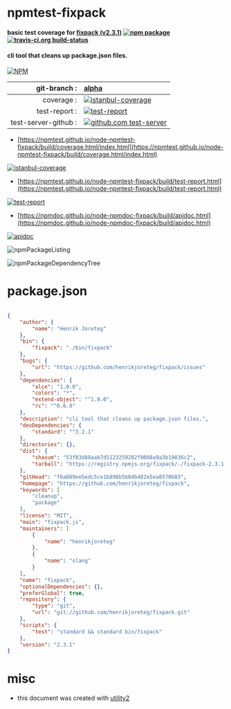 # npmtest-fixpack

#### basic test coverage for  [fixpack (v2.3.1)](https://github.com/henrikjoreteg/fixpack)  [![npm package](https://img.shields.io/npm/v/npmtest-fixpack.svg?style=flat-square)](https://www.npmjs.org/package/npmtest-fixpack) [![travis-ci.org build-status](https://api.travis-ci.org/npmtest/node-npmtest-fixpack.svg)](https://travis-ci.org/npmtest/node-npmtest-fixpack)

#### cli tool that cleans up package.json files.

[![NPM](https://nodei.co/npm/fixpack.png?downloads=true&downloadRank=true&stars=true)](https://www.npmjs.com/package/fixpack)

| git-branch : | [alpha](https://github.com/npmtest/node-npmtest-fixpack/tree/alpha)|
|--:|:--|
| coverage : | [![istanbul-coverage](https://npmtest.github.io/node-npmtest-fixpack/build/coverage.badge.svg)](https://npmtest.github.io/node-npmtest-fixpack/build/coverage.html/index.html)|
| test-report : | [![test-report](https://npmtest.github.io/node-npmtest-fixpack/build/test-report.badge.svg)](https://npmtest.github.io/node-npmtest-fixpack/build/test-report.html)|
| test-server-github : | [![github.com test-server](https://npmtest.github.io/node-npmtest-fixpack/GitHub-Mark-32px.png)](https://npmtest.github.io/node-npmtest-fixpack/build/app/index.html) | | build-artifacts : | [![build-artifacts](https://npmtest.github.io/node-npmtest-fixpack/glyphicons_144_folder_open.png)](https://github.com/npmtest/node-npmtest-fixpack/tree/gh-pages/build)|

- [https://npmtest.github.io/node-npmtest-fixpack/build/coverage.html/index.html](https://npmtest.github.io/node-npmtest-fixpack/build/coverage.html/index.html)

[![istanbul-coverage](https://npmtest.github.io/node-npmtest-fixpack/build/screenCapture.buildCi.browser.%252Ftmp%252Fbuild%252Fcoverage.lib.html.png)](https://npmtest.github.io/node-npmtest-fixpack/build/coverage.html/index.html)

- [https://npmtest.github.io/node-npmtest-fixpack/build/test-report.html](https://npmtest.github.io/node-npmtest-fixpack/build/test-report.html)

[![test-report](https://npmtest.github.io/node-npmtest-fixpack/build/screenCapture.buildCi.browser.%252Ftmp%252Fbuild%252Ftest-report.html.png)](https://npmtest.github.io/node-npmtest-fixpack/build/test-report.html)

- [https://npmdoc.github.io/node-npmdoc-fixpack/build/apidoc.html](https://npmdoc.github.io/node-npmdoc-fixpack/build/apidoc.html)

[![apidoc](https://npmdoc.github.io/node-npmdoc-fixpack/build/screenCapture.buildCi.browser.%252Ftmp%252Fbuild%252Fapidoc.html.png)](https://npmdoc.github.io/node-npmdoc-fixpack/build/apidoc.html)

![npmPackageListing](https://npmtest.github.io/node-npmtest-fixpack/build/screenCapture.npmPackageListing.svg)

![npmPackageDependencyTree](https://npmtest.github.io/node-npmtest-fixpack/build/screenCapture.npmPackageDependencyTree.svg)



# package.json

```json

{
    "author": {
        "name": "Henrik Joreteg"
    },
    "bin": {
        "fixpack": "./bin/fixpack"
    },
    "bugs": {
        "url": "https://github.com/henrikjoreteg/fixpack/issues"
    },
    "dependencies": {
        "alce": "1.0.0",
        "colors": "*",
        "extend-object": "^1.0.0",
        "rc": "^0.6.0"
    },
    "description": "cli tool that cleans up package.json files.",
    "devDependencies": {
        "standard": "^3.2.1"
    },
    "directories": {},
    "dist": {
        "shasum": "53f03d88aab7d5123259282f0088a9a3b19836c2",
        "tarball": "https://registry.npmjs.org/fixpack/-/fixpack-2.3.1.tgz"
    },
    "gitHead": "f6a089ee5edc5ce1b898b5b04b482e5ea8570b83",
    "homepage": "https://github.com/henrikjoreteg/fixpack",
    "keywords": [
        "cleanup",
        "package"
    ],
    "license": "MIT",
    "main": "fixpack.js",
    "maintainers": [
        {
            "name": "henrikjoreteg"
        },
        {
            "name": "slang"
        }
    ],
    "name": "fixpack",
    "optionalDependencies": {},
    "preferGlobal": true,
    "repository": {
        "type": "git",
        "url": "git://github.com/henrikjoreteg/fixpack.git"
    },
    "scripts": {
        "test": "standard && standard bin/fixpack"
    },
    "version": "2.3.1"
}
```



# misc
- this document was created with [utility2](https://github.com/kaizhu256/node-utility2)
